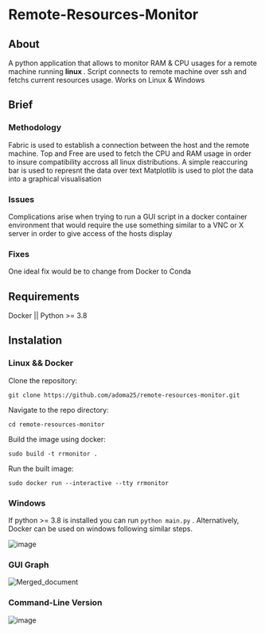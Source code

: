 # Remote-Resources-Monitor

## About
A python application that allows to monitor RAM &amp; CPU usages for a remote machine running <strong>linux </strong>.
Script connects to remote machine over ssh and fetchs current resources usage.
Works on Linux & Windows

## Brief

### Methodology
Fabric is used to establish a connection between the host and the remote machine.
Top and Free are used to fetch the CPU and RAM usage in order to insure compatibility accross all linux distributions.
A simple reaccuring bar is used to represnt the data over text
Matplotlib is used to plot the data into a graphical visualisation

### Issues
Complications arise when trying to run a GUI script in a docker container environment that would require the use something similar to a VNC or X server in order to give access of the hosts display

### Fixes
One ideal fix would be to change from Docker to Conda 

## Requirements
Docker || Python >= 3.8

## Instalation

### Linux && Docker

Clone the repository:

```git clone https://github.com/adoma25/remote-resources-monitor.git```

Navigate to the repo directory:

``` cd remote-resources-monitor ```

Build the image using docker:

``` sudo build -t rrmonitor . ```

Run the built image:

``` sudo docker run --interactive --tty rrmonitor ```

### Windows

If python >= 3.8 is installed you can run ``` python main.py ``` . Alternatively, Docker can be used on windows following similar steps.

![image](https://github.com/adoma25/remote-resources-monitor/assets/37664899/32400ba2-79e4-4dc4-8e4b-28d7a8d1219e)

### GUI Graph

![Merged_document](https://github.com/adoma25/remote-resources-monitor/assets/37664899/36d36230-00b4-43ab-9e4a-305f0a8b4f4d)

### Command-Line Version

![image](https://github.com/adoma25/remote-resources-monitor/assets/37664899/6dc44e82-caa4-44d5-962c-b530124607f7)





